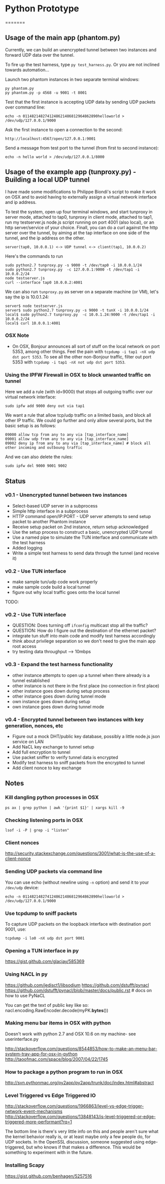 # Python Prototype
=======

## Usage of the main app (phantom.py)

Currently, we can build an unencrypted tunnel between two instances and forward UDP data over the tunnel.

To fire up the test harness, type `py test_harness.py`. Or you are not inclined towards automation...

Launch two phantom instances in two separate terminal windows:

    py phantom.py
    py phantom.py -p 4568 -u 9001 -t 8001

Test that the first instance is accepting UDP data by sending UDP packets over command line:

    echo -n 0114821482741248621486812964862890helloworld > /dev/udp/127.0.0.1/9000

Ask the first instance to open a connection to the second:

    http://localhost:4567/open/127.0.0.1:9001

Send a message from test port to the tunnel (from first to second instance):

    echo -n hello world > /dev/udp/127.0.0.1/8000

## Usage of the example app (tunproxy.py) - Building a local UDP tunnel

I have made some modifications to Philippe Biondi's script to make it work on OSX and to avoid having to externally assign a virtual network interface and ip address.

To test the system, open up four terminal windows, and start tunproxy in server mode, attached to tap0, tunproxy in client mode, attached to tap1, run my testserver.js node.js script running on port 4001 (also local), or an http server/service of your choice. Finall, you can do a curl against the http server over the tunnel, by aiming at the tap interface on one side of the tunnel, and the ip address on the other.

    server(tap0, 10.0.0.1) <-> UDP tunnel <-> client(tap1, 10.0.0.2)

Here's the commands to run

    sudo python2.7 tunproxy.py -s 9000 -t /dev/tap0 -i 10.0.0.1/24
    sudo python2.7 tunproxy.py  -c 127.0.0.1:9000 -t /dev/tap1 -i 10.0.0.2/24
    node testserver.js
    curl --interface tap0 10.0.0.2:4001
    
We can also run `tunproxy.py` as server on a separate machine (or VM), let's say the ip is 10.0.1.24:

    server$ node testserver.js
    server$ sudo python2.7 tunproxy.py -s 9000 -t tunX -i 10.0.0.1/24
    local$ sudo python2.7 tunproxy.py  -c 10.0.1.24:9000 -t /dev/tap1 -i 10.0.0.2/24
    local$ curl 10.0.0.1:4001

### OSX Note

* On OSX, Bonjour announces all sort of stuff on the local network on port 5353, among other things. Feel the pain with `tcpdump -i tap1 -nX udp dst port 5353`. To see all the other non-Bonjour traffic, filter out port 5353 with `tcpdump -i tap1 -nX not udp dst port 5353`.

### Using the IPFW Firewall in OSX to block unwanted traffic on tunnel

Here we add a rule (with id=9000) that stops all outgoing traffic over our virtual network interface:

    sudo ipfw add 9000 deny out via tap1
    
We want a rule that allow tcp/udp traffic on a limited basis, and block all other IP traffic. We could go further and only allow several ports, but the basic setup is as follows:
  
    09000 allow tcp from any to any via [tap_interface_name]
    09001 allow udp from any to any via [tap_interface_name]
    09002 deny ip from any to any via [tap_interface_name] # block all other incoming and outboung traffic
    
And we can also delete the rules:

    sudo ipfw del 9000 9001 9002

## Status

### v0.1 - Unencrypted tunnel between two instances

- Select-based UDP server in a subprocess
- Simple http interface in a subprocess
- HTTP command open/IP:PORT - UDP server attempts to send setup packet to another Phantom instance
- Receive setup packet on 2nd instance, return setup acknowledged
- Use the setup process to construct a basic, unencrypted UDP tunnel
- Use a named pipe to simulate the TUN interface and communicate with the test harness
- Added logging
- Write a simple test harness to send data through the tunnel (and receive it)

### v0.2 - Use TUN interface
- make sample tun/udp code work properly
- make sample code build a local tunnel
- figure out why local traffic goes onto the local tunnel

TODO:
### v0.2 - Use TUN interface
- QUESTION: Does turning off `ifconfig` multicast stop all the traffic?
- QUESTION: How do I figure out the destination of the ethernet packet?
- integrate tun stuff into main code and modify test harness accordingly
- think about privilege separation so we don't need to give the main app root access 
- try testing data throughput --> 10mbps

### v0.3 - Expand the test harness functionality
- other instance attempts to open up a tunnel when there already is a tunnel established
- other instance is not there in the first place (no connection in first place)
- other instance goes down during setup process
- other instance goes down during tunnel mode
- own instance goes down during setup
- own instance goes down during tunnel mode

### v0.4 - Encrypted tunnel between two instances with key generation, nonces, etc

- Figure out a mock DHT/public key database, possibly a little node.js json service on LAN
- Add NaCL key exchange to tunnel setup
- Add full encryption to tunnel
- Use packet sniffer to verify tunnel data is encrypted
- Modify test harness to sniff packets from the encrypted to tunnel
- Add client nonce to key exchange

## Notes

### Kill dangling python processes in OSX

    ps ax | grep python | awk '{print $1}' | xargs kill -9

### Checking listening ports in OSX

    lsof -i -P | grep -i "listen"

### Client nonces

http://security.stackexchange.com/questions/3001/what-is-the-use-of-a-client-nonce

### Sending UDP packets via command line

You can use echo (without newline using `-n` option) and send it to your `/dev/udp` device:

    echo -n 0114821482741248621486812964862890helloworld > /dev/udp/127.0.0.1/9000

### Use tcpdump to sniff packets

To capture UDP packets on the loopback interface with destination port 9001, use:

    tcpdump -i lo0 -nX udp dst port 9001

### Opening a TUN interface in py

https://gist.github.com/glacjay/585369

### Using NACL in py

https://github.com/jedisct1/libsodium
https://github.com/dstufft/pynacl
https://github.com/dstufft/pynacl/blob/master/docs/public.rst # docs on how to use PyNaCL

You can get the text of public key like so:
nacl.encoding.RawEncoder.decode(myPK.__bytes__())

### Making menu bar items in OSX with python

Doesn't work with python 2.7 and OSX 10.6 on my machine- see userinterface.py

http://stackoverflow.com/questions/8544853/how-to-make-an-menu-bar-system-tray-app-for-osx-in-python
http://taoofmac.com/space/blog/2007/04/22/1745

### How to package a python program to run in OSX

http://svn.pythonmac.org/py2app/py2app/trunk/doc/index.html#abstract

### Level Triggered vs Edge Triggered IO

http://stackoverflow.com/questions/1966863/level-vs-edge-trigger-network-event-mechanisms
http://stackoverflow.com/questions/13848143/is-level-triggered-or-edge-triggered-more-performant?rq=1

The bottom line is there's very little info on this and people aren't sure what the kernel behavior really is, or at least maybe only a few people do, for UDP sockets. In the OpenSSL discussion, someone suggested using edge-triggered, but who knows if that makes a difference. This would be something to experiment with in the future.

### Installing Scapy

https://gist.github.com/benhagen/5257516
